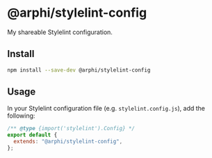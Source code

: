 # @arphi/stylelint-config

My shareable Stylelint configuration.

## Install

```sh
npm install --save-dev @arphi/stylelint-config
```

## Usage

In your Stylelint configuration file (e.g. `stylelint.config.js`), add the following:

```js
/** @type {import('stylelint').Config} */
export default {
  extends: "@arphi/stylelint-config",
};
```
